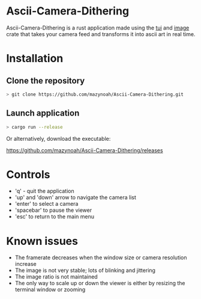 # Ascii-Camera-Dithering

Ascii-Camera-Dithering is a rust application made using the [tui](https://docs.rs/tui) and [image](https://docs.rs/image) crate that takes your camera feed and transforms it into ascii art in real time.

# Installation

## Clone the repository

```sh
> git clone https://github.com/mazynoah/Ascii-Camera-Dithering.git
```

## Launch application

```sh
> cargo run --release
```

Or alternatively, download the executable:

https://github.com/mazynoah/Ascii-Camera-Dithering/releases

# Controls
 - 'q' - quit the application
 - 'up' and 'down' arrow to navigate the camera list
 - 'enter' to select a camera
 - 'spacebar' to pause the viewer
 - 'esc' to return to the main menu


# Known issues

 - The framerate decreases when the window size or camera resolution increase 
 - The image is not very stable; lots of blinking and jittering
 - The image ratio is not maintained
 - The only way to scale up or down the viewer is either by resizing the terminal window or zooming